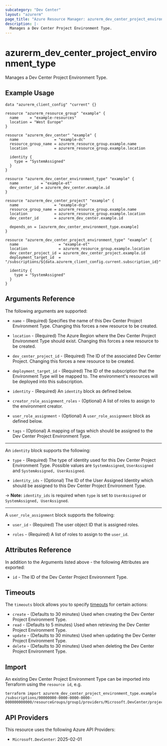```yaml
---
subcategory: "Dev Center"
layout: "azurerm"
page_title: "Azure Resource Manager: azurerm_dev_center_project_environment_type"
description: |-
  Manages a Dev Center Project Environment Type.
---
```


# azurerm_dev_center_project_environment_type

Manages a Dev Center Project Environment Type.

## Example Usage

```hcl
data "azurerm_client_config" "current" {}

resource "azurerm_resource_group" "example" {
  name     = "example-resources"
  location = "West Europe"
}

resource "azurerm_dev_center" "example" {
  name                = "example-dc"
  resource_group_name = azurerm_resource_group.example.name
  location            = azurerm_resource_group.example.location

  identity {
    type = "SystemAssigned"
  }
}

resource "azurerm_dev_center_environment_type" "example" {
  name          = "example-et"
  dev_center_id = azurerm_dev_center.example.id
}

resource "azurerm_dev_center_project" "example" {
  name                = "example-dcp"
  resource_group_name = azurerm_resource_group.example.name
  location            = azurerm_resource_group.example.location
  dev_center_id       = azurerm_dev_center.example.id

  depends_on = [azurerm_dev_center_environment_type.example]
}

resource "azurerm_dev_center_project_environment_type" "example" {
  name                  = "example-et"
  location              = azurerm_resource_group.example.location
  dev_center_project_id = azurerm_dev_center_project.example.id
  deployment_target_id  = "/subscriptions/${data.azurerm_client_config.current.subscription_id}"

  identity {
    type = "SystemAssigned"
  }
}
```

## Arguments Reference

The following arguments are supported:

* `name` - (Required) Specifies the name of this Dev Center Project Environment Type. Changing this forces a new resource to be created.

* `location` - (Required) The Azure Region where the Dev Center Project Environment Type should exist. Changing this forces a new resource to be created.

* `dev_center_project_id` - (Required) The ID of the associated Dev Center Project. Changing this forces a new resource to be created.

* `deployment_target_id` - (Required) The ID of the subscription that the Environment Type will be mapped to. The environment's resources will be deployed into this subscription.

* `identity` - (Required) An `identity` block as defined below.

* `creator_role_assignment_roles` - (Optional) A list of roles to assign to the environment creator.

* `user_role_assignment` - (Optional) A `user_role_assignment` block as defined below.

* `tags` - (Optional) A mapping of tags which should be assigned to the Dev Center Project Environment Type.

---

An `identity` block supports the following:

* `type` - (Required) The type of identity used for this Dev Center Project Environment Type. Possible values are `SystemAssigned`, `UserAssigned` and `SystemAssigned, UserAssigned`.

* `identity_ids` - (Optional) The ID of the User Assigned Identity which should be assigned to this Dev Center Project Environment Type.

-> **Note:** `identity_ids` is required when `type` is set to `UserAssigned` or `SystemAssigned, UserAssigned`.

---

A `user_role_assignment` block supports the following:

* `user_id` - (Required) The user object ID that is assigned roles.

* `roles` - (Required) A list of roles to assign to the `user_id`.

## Attributes Reference

In addition to the Arguments listed above - the following Attributes are exported:

* `id` - The ID of the Dev Center Project Environment Type.

## Timeouts

The `timeouts` block allows you to specify [timeouts](https://www.terraform.io/docs/configuration/resources.html#timeouts) for certain actions:

* `create` - (Defaults to 30 minutes) Used when creating the Dev Center Project Environment Type.
* `read` - (Defaults to 5 minutes) Used when retrieving the Dev Center Project Environment Type.
* `update` - (Defaults to 30 minutes) Used when updating the Dev Center Project Environment Type.
* `delete` - (Defaults to 30 minutes) Used when deleting the Dev Center Project Environment Type.

## Import

An existing Dev Center Project Environment Type can be imported into Terraform using the `resource id`, e.g.

```shell
terraform import azurerm_dev_center_project_environment_type.example /subscriptions/00000000-0000-0000-0000-000000000000/resourceGroups/group1/providers/Microsoft.DevCenter/projects/project1/environmentTypes/et1
```

## API Providers
<!-- This section is generated, changes will be overwritten -->
This resource uses the following Azure API Providers:

* `Microsoft.DevCenter`: 2025-02-01

